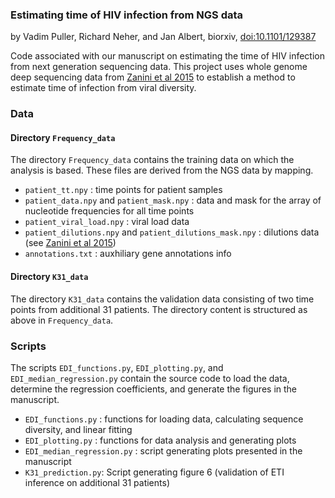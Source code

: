 ### Estimating time of HIV infection from NGS data
by Vadim Puller, Richard Neher, and Jan Albert, biorxiv, [doi:10.1101/129387](https://doi.org/10.1101/129387)

Code associated with our manuscript on estimating the time of HIV infection from next generation sequencing data.
This project uses whole genome deep sequencing data from [Zanini et al 2015](http://hiv.biozentrum.unibas.ch) to establish a method to estimate time of infection from viral diversity.

### Data
#### Directory `Frequency_data`
The directory `Frequency_data` contains the training data on which the analysis is based.
These files are derived from the NGS data by mapping.

  * `patient_tt.npy` :   time points for patient samples
  * `patient_data.npy` and `patient_mask.npy` : data and mask for the array of nucleotide frequencies for all time points
  * `patient_viral_load.npy` :  viral load data
  * `patient_dilutions.npy` and `patient_dilutions_mask.npy` : dilutions data (see [Zanini et al 2015](http://hiv.biozentrum.unibas.ch))
  * `annotations.txt` : auxhiliary gene annotations info


#### Directory `K31_data`
The directory `K31_data` contains the validation data consisting of two time points from additional 31 patients.
The directory content is structured as above in `Frequency_data`.


### Scripts
The scripts `EDI_functions.py`, `EDI_plotting.py`, and `EDI_median_regression.py` contain the source code to load the data, determine the regression coefficients,
and generate the figures in the manuscript.

  * `EDI_functions.py` : functions for loading data, calculating sequence diversity, and linear fitting
  * `EDI_plotting.py` : functions for data analysis and generating plots
  * `EDI_median_regression.py` : script generating plots presented in the manuscript
  * `K31_prediction.py`: Script generating figure 6 (validation of ETI inference on additional 31 patients)
